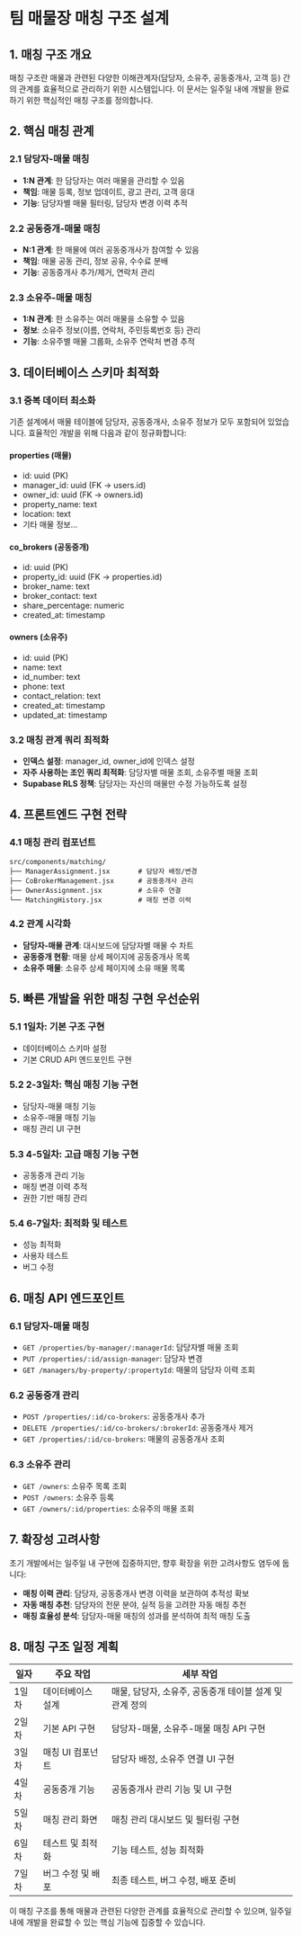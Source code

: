 # 팀 매물장 매칭 구조 설계

## 1. 매칭 구조 개요

매칭 구조란 매물과 관련된 다양한 이해관계자(담당자, 소유주, 공동중개사, 고객 등) 간의 관계를 효율적으로 관리하기 위한 시스템입니다. 이 문서는 일주일 내에 개발을 완료하기 위한 핵심적인 매칭 구조를 정의합니다.

## 2. 핵심 매칭 관계

### 2.1 담당자-매물 매칭
- **1:N 관계**: 한 담당자는 여러 매물을 관리할 수 있음
- **책임**: 매물 등록, 정보 업데이트, 광고 관리, 고객 응대
- **기능**: 담당자별 매물 필터링, 담당자 변경 이력 추적

### 2.2 공동중개-매물 매칭
- **N:1 관계**: 한 매물에 여러 공동중개사가 참여할 수 있음
- **책임**: 매물 공동 관리, 정보 공유, 수수료 분배
- **기능**: 공동중개사 추가/제거, 연락처 관리

### 2.3 소유주-매물 매칭
- **1:N 관계**: 한 소유주는 여러 매물을 소유할 수 있음
- **정보**: 소유주 정보(이름, 연락처, 주민등록번호 등) 관리
- **기능**: 소유주별 매물 그룹화, 소유주 연락처 변경 추적

## 3. 데이터베이스 스키마 최적화

### 3.1 중복 데이터 최소화
기존 설계에서 매물 테이블에 담당자, 공동중개사, 소유주 정보가 모두 포함되어 있었습니다. 효율적인 개발을 위해 다음과 같이 정규화합니다:

#### properties (매물)
- id: uuid (PK)
- manager_id: uuid (FK -> users.id)
- owner_id: uuid (FK -> owners.id) 
- property_name: text
- location: text
- 기타 매물 정보...

#### co_brokers (공동중개)
- id: uuid (PK)
- property_id: uuid (FK -> properties.id)
- broker_name: text
- broker_contact: text
- share_percentage: numeric
- created_at: timestamp

#### owners (소유주)
- id: uuid (PK)
- name: text
- id_number: text
- phone: text
- contact_relation: text
- created_at: timestamp
- updated_at: timestamp

### 3.2 매칭 관계 쿼리 최적화
- **인덱스 설정**: manager_id, owner_id에 인덱스 설정
- **자주 사용하는 조인 쿼리 최적화**: 담당자별 매물 조회, 소유주별 매물 조회
- **Supabase RLS 정책**: 담당자는 자신의 매물만 수정 가능하도록 설정

## 4. 프론트엔드 구현 전략

### 4.1 매칭 관리 컴포넌트
```
src/components/matching/
├── ManagerAssignment.jsx       # 담당자 배정/변경
├── CoBrokerManagement.jsx      # 공동중개사 관리
├── OwnerAssignment.jsx         # 소유주 연결
└── MatchingHistory.jsx         # 매칭 변경 이력
```

### 4.2 관계 시각화
- **담당자-매물 관계**: 대시보드에 담당자별 매물 수 차트
- **공동중개 현황**: 매물 상세 페이지에 공동중개사 목록
- **소유주 매물**: 소유주 상세 페이지에 소유 매물 목록

## 5. 빠른 개발을 위한 매칭 구현 우선순위

### 5.1 1일차: 기본 구조 구현
- 데이터베이스 스키마 설정
- 기본 CRUD API 엔드포인트 구현

### 5.2 2-3일차: 핵심 매칭 기능 구현
- 담당자-매물 매칭 기능
- 소유주-매물 매칭 기능
- 매칭 관리 UI 구현

### 5.3 4-5일차: 고급 매칭 기능 구현
- 공동중개 관리 기능
- 매칭 변경 이력 추적
- 권한 기반 매칭 관리

### 5.4 6-7일차: 최적화 및 테스트
- 성능 최적화
- 사용자 테스트
- 버그 수정

## 6. 매칭 API 엔드포인트

### 6.1 담당자-매물 매칭
- `GET /properties/by-manager/:managerId`: 담당자별 매물 조회
- `PUT /properties/:id/assign-manager`: 담당자 변경
- `GET /managers/by-property/:propertyId`: 매물의 담당자 이력 조회

### 6.2 공동중개 관리
- `POST /properties/:id/co-brokers`: 공동중개사 추가
- `DELETE /properties/:id/co-brokers/:brokerId`: 공동중개사 제거
- `GET /properties/:id/co-brokers`: 매물의 공동중개사 조회

### 6.3 소유주 관리
- `GET /owners`: 소유주 목록 조회
- `POST /owners`: 소유주 등록
- `GET /owners/:id/properties`: 소유주의 매물 조회

## 7. 확장성 고려사항

초기 개발에서는 일주일 내 구현에 집중하지만, 향후 확장을 위한 고려사항도 염두에 둡니다:

- **매칭 이력 관리**: 담당자, 공동중개사 변경 이력을 보관하여 추적성 확보
- **자동 매칭 추천**: 담당자의 전문 분야, 실적 등을 고려한 자동 매칭 추천
- **매칭 효율성 분석**: 담당자-매물 매칭의 성과를 분석하여 최적 매칭 도출

## 8. 매칭 구조 일정 계획

| 일자 | 주요 작업 | 세부 작업 |
|------|----------|----------|
| 1일차 | 데이터베이스 설계 | 매물, 담당자, 소유주, 공동중개 테이블 설계 및 관계 정의 |
| 2일차 | 기본 API 구현 | 담당자-매물, 소유주-매물 매칭 API 구현 |
| 3일차 | 매칭 UI 컴포넌트 | 담당자 배정, 소유주 연결 UI 구현 |
| 4일차 | 공동중개 기능 | 공동중개사 관리 기능 및 UI 구현 |
| 5일차 | 매칭 관리 화면 | 매칭 관리 대시보드 및 필터링 구현 |
| 6일차 | 테스트 및 최적화 | 기능 테스트, 성능 최적화 |
| 7일차 | 버그 수정 및 배포 | 최종 테스트, 버그 수정, 배포 준비 |

이 매칭 구조를 통해 매물과 관련된 다양한 관계를 효율적으로 관리할 수 있으며, 일주일 내에 개발을 완료할 수 있는 핵심 기능에 집중할 수 있습니다.